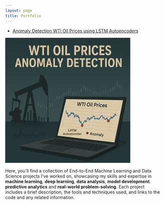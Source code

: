 ```yaml
---
layout: page
title: Portfolio
---
```


- [Anomaly Detection WTI Oil Prices using LSTM Autoencoders](https://github.com/DrAdrianDC/Portfolio-Machine_Learning/tree/main/Project-3-WTI%20Oil%20Prices%20Anomaly%20Detection)
  
<img src="images/WTI-Anomaly-Detection-ML.jpg" alt="Anomaly Detection WTI Oil Prices" style="width:400px;"/>

Here, you'll find a collection of End-to-End Machine Learning and Data Science projects I've worked on, showcasing my skills and expertise in **machine learning**, **deep learning**, **data analysis**, **model development**. **predictive analytics** and **real-world problem-solving**. Each project includes a brief description, the tools and techniques used, and links to the code and any related information.

